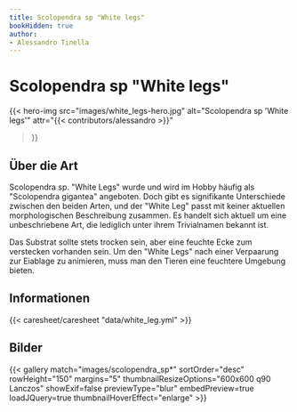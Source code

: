 ```yaml
---
title: Scolopendra sp "White legs"
bookHidden: true
author:
- Alessandro Tinella
---
```

# Scolopendra sp "White legs"

{{< hero-img 
    src="images/white_legs-hero.jpg" 
    alt="Scolopendra sp 'White legs'" 
    attr="{{< contributors/alessandro >}}" 
>}}


## Über die Art

Scolopendra sp. "White Legs" wurde und wird im Hobby häufig als "Scolopendra gigantea" angeboten. Doch gibt es signifikante Unterschiede zwischen den beiden Arten, und der "White Leg" passt mit keiner aktuellen morphologischen Beschreibung zusammen. Es handelt sich aktuell um eine unbeschriebene Art, die lediglich unter ihrem Trivialnamen bekannt ist.

Das Substrat sollte stets trocken sein, aber eine feuchte Ecke zum verstecken vorhanden sein. Um den "White Legs" nach einer Verpaarung zur Eiablage zu animieren, muss man den Tieren eine feuchtere Umgebung bieten.

## Informationen

{{< caresheet/caresheet "data/white_leg.yml" >}}

<!-- ## Geschlechtsunterscheidung -->

## Bilder

{{< gallery match="images/scolopendra_sp*" sortOrder="desc" rowHeight="150" margins="5" thumbnailResizeOptions="600x600 q90 Lanczos" showExif=false previewType="blur" embedPreview=true loadJQuery=true thumbnailHoverEffect="enlarge" >}}
